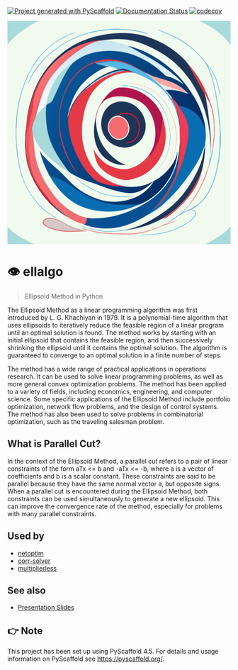 <!-- These are examples of badges you might want to add to your README:
     please update the URLs accordingly

[![Built Status](https://api.cirrus-ci.com/github/<USER>/ellalgo.svg?branch=main)](https://cirrus-ci.com/github/<USER>/ellalgo)
[![ReadTheDocs](https://readthedocs.org/projects/ellalgo/badge/?version=latest)](https://ellalgo.readthedocs.io/en/stable/)
[![Coveralls](https://img.shields.io/coveralls/github/<USER>/ellalgo/main.svg)](https://coveralls.io/r/<USER>/ellalgo)
[![PyPI-Server](https://img.shields.io/pypi/v/ellalgo.svg)](https://pypi.org/project/ellalgo/)
[![Conda-Forge](https://img.shields.io/conda/vn/conda-forge/ellalgo.svg)](https://anaconda.org/conda-forge/ellalgo)
[![Monthly Downloads](https://pepy.tech/badge/ellalgo/month)](https://pepy.tech/project/ellalgo)
[![Twitter](https://img.shields.io/twitter/url/http/shields.io.svg?style=social&label=Twitter)](https://twitter.com/ellalgo)
[![Coverage Status](https://coveralls.io/repos/github/luk036/ellalgo/badge.svg?branch=main)](https://coveralls.io/github/luk036/ellalgo?branch=main)
-->

[![Project generated with PyScaffold](https://img.shields.io/badge/-PyScaffold-005CA0?logo=pyscaffold)](https://pyscaffold.org/)
[![Documentation Status](https://readthedocs.org/projects/ellalgo/badge/?version=latest)](https://ellalgo.readthedocs.io/en/latest/?badge=latest)
[![codecov](https://codecov.io/gh/luk036/ellalgo/branch/main/graph/badge.svg?token=6lpjUzPavX)](https://codecov.io/gh/luk036/ellalgo)

<p align="center">
  <img src="./ellipsoid-method-for-convex-optimization.svg"/>
</p>

# 👁️ ellalgo

> Ellipsoid Method in Python

The Ellipsoid Method as a linear programming algorithm was first introduced by L. G. Khachiyan in 1979. It is a polynomial-time algorithm that uses ellipsoids to iteratively reduce the feasible region of a linear program until an optimal solution is found. The method works by starting with an initial ellipsoid that contains the feasible region, and then successively shrinking the ellipsoid until it contains the optimal solution. The algorithm is guaranteed to converge to an optimal solution in a finite number of steps.

The method has a wide range of practical applications in operations research. It can be used to solve linear programming problems, as well as more general convex optimization problems. The method has been applied to a variety of fields, including economics, engineering, and computer science. Some specific applications of the Ellipsoid Method include portfolio optimization, network flow problems, and the design of control systems. The method has also been used to solve problems in combinatorial optimization, such as the traveling salesman problem.

## What is Parallel Cut?

In the context of the Ellipsoid Method, a parallel cut refers to a pair of linear constraints of the form aTx <= b and -aTx <= -b, where a is a vector of coefficients and b is a scalar constant. These constraints are said to be parallel because they have the same normal vector a, but opposite signs. When a parallel cut is encountered during the Ellipsoid Method, both constraints can be used simultaneously to generate a new ellipsoid. This can improve the convergence rate of the method, especially for problems with many parallel constraints.

## Used by

- [netoptim](https://github.com/luk036/netoptim)
- [corr-solver](https://github.com/luk036/corr-solver)
- [multiplierless](https://github.com/luk036/multiplierless)

<!-- pyscaffold-notes -->

## See also

- [Presentation Slides](https://luk036.github.io/cvx)

## 👉 Note

This project has been set up using PyScaffold 4.5. For details and usage
information on PyScaffold see https://pyscaffold.org/.
